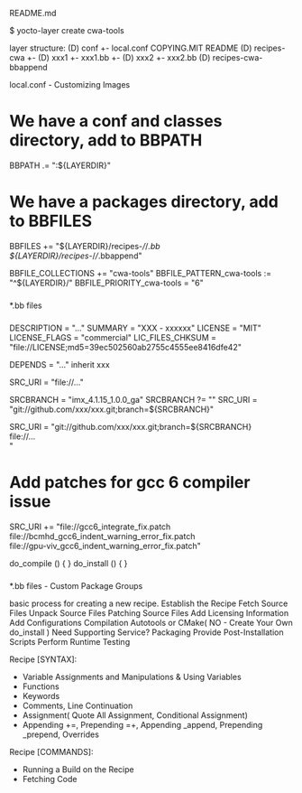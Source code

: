 README.md

$ yocto-layer create cwa-tools

layer structure:
(D) conf
  +- local.conf
COPYING.MIT
README
(D) recipes-cwa
  +- (D) xxx1
    +- xxx1.bb
  +- (D) xxx2
  	+- xxx2.bb
(D) recipes-cwa-bbappend

local.conf - Customizing Images
###
# We have a conf and classes directory, add to BBPATH
BBPATH .= ":${LAYERDIR}"

# We have a packages directory, add to BBFILES
BBFILES += "${LAYERDIR}/recipes-*/*/*.bb \
            ${LAYERDIR}/recipes-*/*/*.bbappend"

BBFILE_COLLECTIONS += "cwa-tools"
BBFILE_PATTERN_cwa-tools := "^${LAYERDIR}/"
BBFILE_PRIORITY_cwa-tools = "6"
###


*.bb files
###
DESCRIPTION = "..."
SUMMARY = "XXX - xxxxxx"
LICENSE = "MIT"
LICENSE_FLAGS = "commercial"
LIC_FILES_CHKSUM = "file://LICENSE;md5=39ec502560ab2755c4555ee8416dfe42"

DEPENDS = "..."
inherit xxx

SRC_URI = "file://..."

SRCBRANCH = "imx_4.1.15_1.0.0_ga"
SRCBRANCH ?= ""
SRC_URI = "git://github.com/xxx/xxx.git;branch=${SRCBRANCH}"

SRC_URI = "git://github.com/xxx/xxx.git;branch=${SRCBRANCH} \
	file://... \
"

# Add patches for gcc 6 compiler issue
SRC_URI += "file://gcc6_integrate_fix.patch \
            file://bcmhd_gcc6_indent_warning_error_fix.patch \
            file://gpu-viv_gcc6_indent_warning_error_fix.patch"
            

do_compile () {
}
do_install () {
}
###

*.bb files - Custom Package Groups

basic process for creating a new recipe.
Establish the Recipe
Fetch Source Files
Unpack Source Files
Patching Source Files
Add Licensing Information
Add Configurations
Compilation
Autotools or CMake( NO - Create Your Own do_install )
Need Supporting Service?
Packaging
Provide Post-Installation Scripts
Perform Runtime Testing

Recipe [SYNTAX]:
* Variable Assignments and Manipulations & Using Variables
* Functions
* Keywords
* Comments, Line Continuation
* Assignment( Quote All Assignment, Conditional Assignment)
* Appending +=, Prepending =+, Appending _append, Prepending _prepend, Overrides

Recipe [COMMANDS]:
* Running a Build on the Recipe
* Fetching Code
